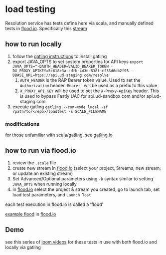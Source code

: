 # load testing
Resolution service has tests define here via scala, and manually defined tests in [flood.io](https://app.flood.io/projects/99157/streams). Specifically this [stream](https://app.flood.io/projects/99157/streams/199451/design)

## how to run locally
1. follow the [gatling instructions](https://gatling.io/docs/gatling/tutorials/installation/) to install gatling
1. export JAVA_OPTS to set system properties for API keys
`export JAVA_OPTS="-DAUTH_HEADER=VALID_BEARER_TOKEN -DX_PROXY_APIKEY=5c618c3a-cdfb-443d-838f-cf33d6eb2f95 -DBASE_URL=htps://api.ud-staging.com/resolve`
    1. `AUTH_HEADER` is the RAP Bearer token value. Used to set the `Authorization` header.  `Bearer ` will be used as a prefix to this value
    1. `X_PROXY_API_KEY` will be used to set the `X-Proxy-ApiKey` header. This is used to bypass Fastly UAC for api.ud-sandbox.com and/or api.ud-staging.com
1. execute gatling `gatling --run-mode local -sf /path/to/<repo>/loadtest -s SCALE_FILENAME`



### modifications
for those unfamiliar with scala/gatling, see [gatling.io](https://gatling.io/docs/)


## how to run via flood.io
1. review the `.scale` file 
1. create new stream in [flood.io](https://app.flood.io/) (select your project, Streams, new stream; or update an existing stream)
1. Set Advanced/Optional parameters using `-D` syntax similar to setting `JAVA_OPTS` when running locally
1. in [flood.io](https://app.flood.io/) select the project & stream you created, go to launch tab, set load test parameters, and `Launch Test`

each test execution in flood.io is called a 'flood'

[example flood](https://app.flood.io/projects/99747/flood/2LNd1UszwdAJvHVP7zeeZUXp8fQ/grid/jOKjAif7R1iWMlhMA8081g/timeline/2023-02-06T20:32:30.000Z/2023-02-06T20:36:15.000Z?label=domainsExpandRecords4) in [flood.io](https://flood.io)

## Demo
see this series of [loom videos](https://loom.com/share/folder/2e5e6b2b9d0f42b09e857cca68ea8c00) for these tests in use with both flood.io and locally via gatling
